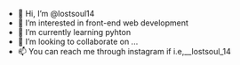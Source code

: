- 👋 Hi, I’m @lostsoul14
- 👀 I’m interested in front-end web development
- 🌱 I’m currently learning pyhton 
- 💞️ I’m looking to collaborate on ...
- 📫 You can reach me through instagram if i.e,__lostsoul_14

<!---
lostsoul14/lostsoul14 is a ✨ special ✨ repository because its `README.md` (this file) appears on your GitHub profile.
You can click the Preview link to take a look at your changes.
--->
